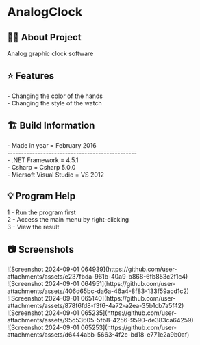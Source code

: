 # AnalogClock

<h2> 👨‍💻 About Project</h2>
Analog graphic clock software<br />

<h2> ⭐ Features</h2>
- Changing the color of the hands<br />
- Changing the style of the watch <br />

<h2> 🏗 Build Information</h2>
- Made in year = February 2016 <br />
----------------------------------------------- <br />
- .NET Framework =  4.5.1 <br />
- Csharp = Csharp 5.0.0 <br />
- Micrsoft Visual Studio = VS 2012 <br />

<h2> 💡 Program Help</h2>
1 - Run the program first<br />
2 - Access the main menu by right-clicking<br />
3 - View the result

<h2>📷 Screenshots</h2>
![Screenshot 2024-09-01 064939](https://github.com/user-attachments/assets/e237fbda-961b-40a9-b868-6fb853c2f1c4)<br />
![Screenshot 2024-09-01 064951](https://github.com/user-attachments/assets/406d65bc-da6a-46a4-8f83-133f59acd1c2)<br />
![Screenshot 2024-09-01 065140](https://github.com/user-attachments/assets/878f6fd8-f3f6-4a72-a2ea-35b1cb7a5f42)<br />
![Screenshot 2024-09-01 065235](https://github.com/user-attachments/assets/95d53605-5fb8-4256-9590-de383ca64259)<br />
![Screenshot 2024-09-01 065253](https://github.com/user-attachments/assets/d6444abb-5663-4f2c-bd18-e771e2a9b0af)
